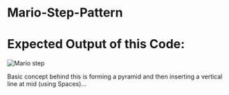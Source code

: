 # Mario-Step-Pattern

# Expected Output of this Code:
![Mario step](https://user-images.githubusercontent.com/91528427/195564413-638785af-9346-40f0-9246-4f5dc5740125.jpg)

Basic concept behind this is forming a pyramid and then inserting a vertical line at mid (using Spaces)...
